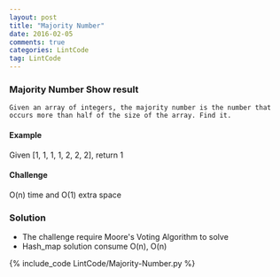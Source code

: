 ```yaml
---
layout: post
title: "Majority Number"
date: 2016-02-05
comments: true
categories: LintCode
tag: LintCode
---
```


### Majority Number Show result 

`Given an array of integers, the majority number is the number that occurs more than half of the size of the array. Find it.`

#### Example
Given [1, 1, 1, 1, 2, 2, 2], return 1

#### Challenge
O(n) time and O(1) extra space


<!--more-->

### Solution
* The challenge require Moore's Voting Algorithm to solve
* Hash_map solution consume O(n), O(n)

{% include_code LintCode/Majority-Number.py %}
